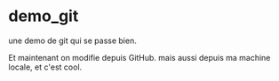 demo_git
========

une demo de git qui se passe bien.

Et maintenant on modifie depuis GitHub.
mais aussi depuis ma machine locale, et c'est cool.

